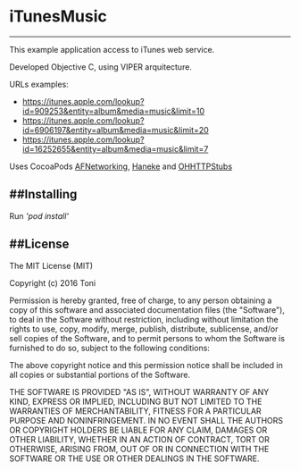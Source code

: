 # iTunesMusic
-------------
This example application access to iTunes web service. 

Developed Objective C, using VIPER arquitecture.

URLs examples:

* <https://itunes.apple.com/lookup?id=909253&entity=album&media=music&limit=10>
* <https://itunes.apple.com/lookup?id=6906197&entity=album&media=music&limit=20>
* <https://itunes.apple.com/lookup?id=16252655&entity=album&media=music&limit=7>

Uses CocoaPods [AFNetworking](https://github.com/AFNetworking/AFNetworking), [Haneke](https://github.com/Haneke/Haneke) and [OHHTTPStubs](https://github.com/AliSoftware/OHHTTPStubs)

##Installing
------------
Run *'pod install'*

##License
---------
The MIT License (MIT)

Copyright (c) 2016 Toni

Permission is hereby granted, free of charge, to any person obtaining a copy
of this software and associated documentation files (the "Software"), to deal
in the Software without restriction, including without limitation the rights
to use, copy, modify, merge, publish, distribute, sublicense, and/or sell
copies of the Software, and to permit persons to whom the Software is
furnished to do so, subject to the following conditions:

The above copyright notice and this permission notice shall be included in all
copies or substantial portions of the Software.

THE SOFTWARE IS PROVIDED "AS IS", WITHOUT WARRANTY OF ANY KIND, EXPRESS OR
IMPLIED, INCLUDING BUT NOT LIMITED TO THE WARRANTIES OF MERCHANTABILITY,
FITNESS FOR A PARTICULAR PURPOSE AND NONINFRINGEMENT. IN NO EVENT SHALL THE
AUTHORS OR COPYRIGHT HOLDERS BE LIABLE FOR ANY CLAIM, DAMAGES OR OTHER
LIABILITY, WHETHER IN AN ACTION OF CONTRACT, TORT OR OTHERWISE, ARISING FROM,
OUT OF OR IN CONNECTION WITH THE SOFTWARE OR THE USE OR OTHER DEALINGS IN THE
SOFTWARE.
